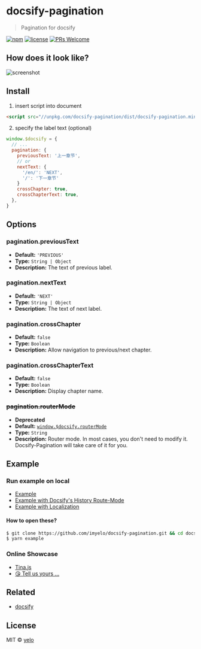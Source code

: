 # docsify-pagination
> Pagination for docsify

[![npm](https://img.shields.io/npm/v/docsify-pagination.svg?style=flat-square)](https://www.npmjs.com/package/docsify-pagination)
[![license](https://img.shields.io/github/license/imyelo/docsify-pagination.svg?style=flat-square)](./LICENSE)
[![PRs Welcome](https://img.shields.io/badge/PRs-welcome-brightgreen.svg?style=flat-square)](http://makeapullrequest.com)

## How does it look like?
![screenshot](./_medias/screenshot.png)

## Install
1. insert script into document

  ```html
  <script src="//unpkg.com/docsify-pagination/dist/docsify-pagination.min.js"></script>
  ```

2. specify the label text (optional)

  ```javascript
  window.$docsify = {
    // ...
    pagination: {
      previousText: '上一章节',
      // or
      nextText: {
        '/en/': 'NEXT',
        '/': '下一章节'
      }
      crossChapter: true,
      crossChapterText: true,
    },
  }
  ```

## Options
### pagination.previousText
* **Default:** ``'PREVIOUS'``
* **Type:** ``String | Object``
* **Description:** The text of previous label.

### pagination.nextText
* **Default:** ``'NEXT'``
* **Type:** ``String | Object``
* **Description:** The text of next label.

### pagination.crossChapter
* **Default:** `false`
* **Type:** ``Boolean``
* **Description:** Allow navigation to previous/next chapter.

### pagination.crossChapterText
* **Default:** `false`
* **Type:** ``Boolean``
* **Description:** Display chapter name.

### ~~pagination.routerMode~~
* **Deprecated**
* **Default:** [`window.$docsify.routerMode`](https://docsify.js.org/#/configuration?id=routermode)
* **Type:** ``String``
* **Description:** Router mode. In most cases, you don't need to modify it. Docsify-Pagination will take care of it for you.

## Example
### Run example on local

- [Example](example/default/index.html)
- [Example with Docsify's History Route-Mode](example/router-mode-history/index.html)
- [Example with Localization](example/router-mode-history/index.html)

#### How to open these?
```bash
$ git clone https://github.com/imyelo/docsify-pagination.git && cd docsify-pagination && yarn
$ yarn example
```

### Online Showcase
- [Tina.js](https://tina.js.org/)
- [😘 Tell us yours ...](https://github.com/imyelo/docsify-pagination/edit/master/readme.md)

## Related
- [docsify](https://github.com/QingWei-Li/docsify/)

## License
MIT &copy; [yelo](https://github.com/imyelo)

